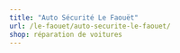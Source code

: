 ```yaml
---
title: "Auto Sécurité Le Faouët"
url: /le-faouet/auto-securite-le-faouet/
shop: réparation de voitures
---
```

